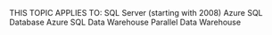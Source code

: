 <Token xmlns:xlink="http://www.w3.org/1999/xlink">
<legacyBold>THIS TOPIC APPLIES TO:</legacyBold>
<mediaLinkInline><image xlink:href="a45b6379-ac63-48d7-ab97-33b3563b36ee"></image></mediaLinkInline>SQL Server (starting with 2008)
<mediaLinkInline><image xlink:href="a45b6379-ac63-48d7-ab97-33b3563b36ee"></image></mediaLinkInline>Azure SQL Database
<mediaLinkInline><image xlink:href="a45b6379-ac63-48d7-ab97-33b3563b36ee"></image></mediaLinkInline>Azure SQL Data Warehouse
<mediaLinkInline><image xlink:href="a45b6379-ac63-48d7-ab97-33b3563b36ee"></image></mediaLinkInline>Parallel Data Warehouse
</Token>